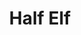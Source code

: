 ---
title: "Half Elf"
index:
  - half-elf
permalink: /races/half-elf/
excerpt: "It’s hard to make generalizations about humans, but your human character has these traits."
tags:
  - Race
  - Half Elf
# header:
#   overlay_image: /assets/images/races/half-elf/header.png
#   teaser: /assets/images/races/half-elf/header.jpg
source: "Basic Rules"
---